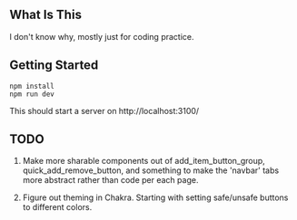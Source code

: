 ## What Is This

I don't know why, mostly just for coding practice.

## Getting Started

```
npm install
npm run dev
```

This should start a server on http://localhost:3100/

## TODO

1. Make more sharable components out of add_item_button_group, quick_add_remove_button, and something to make the 'navbar' tabs more abstract rather than code per each page.

2. Figure out theming in Chakra. Starting with setting safe/unsafe buttons to different colors.
